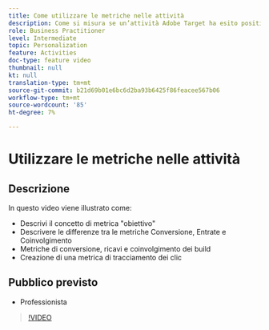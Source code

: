 ```yaml
---
title: Come utilizzare le metriche nelle attività
description: Come si misura se un’attività Adobe Target ha esito positivo? In questo video, scopri i diversi tipi di metriche dell’obiettivo e come utilizzarle per misurare le prestazioni dell’attività.
role: Business Practitioner
level: Intermediate
topic: Personalization
feature: Activities
doc-type: feature video
thumbnail: null
kt: null
translation-type: tm+mt
source-git-commit: b21d69b01e6bc6d2ba93b6425f86feacee567b06
workflow-type: tm+mt
source-wordcount: '85'
ht-degree: 7%

---
```



# Utilizzare le metriche nelle attività

## Descrizione

In questo video viene illustrato come:

* Descrivi il concetto di metrica &quot;obiettivo&quot;
* Descrivere le differenze tra le metriche Conversione, Entrate e Coinvolgimento
* Metriche di conversione, ricavi e coinvolgimento dei build
* Creazione di una metrica di tracciamento dei clic

## Pubblico previsto

* Professionista

>[!VIDEO](https://video.tv.adobe.com/v/17380/?quality=12)